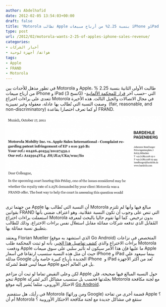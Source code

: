 ```yaml
---
author: Abdelhafid
date: 2012-02-05 13:54:03+00:00
draft: false
title: 'Motorola تطالب Apple بنسبة 2.25% من أرباح مبيعات iPhone وiPad '
type: post
url: /2012/02/motorola-wants-2-25-of-apples-iphone-sales-revenue/
categories:
- أخبار الشركات
- هواتف/ أجهزة لوحية
tags:
- Apple
- FRAND
- Motorola
---
```


في تطور مذهل للأحداث بين Motorola و Apple، طالبت الأولى الثانيةَ بنسبة 2.25 % من أرباح مبيعات iPhone و iPad (نسخ 3G) التي -حسب آخر [قرار للمحكمة الألمانية](http://fosspatents.blogspot.com/2012/02/motorola-is-suing-official-german-apple.html)- تتعدى على براءات اختراع Motorola في مجال الاتصالات والجيل الثالث. هذه الأخيرة وصفت النسبة التي تُطالب بها عادلة، معقولة وغير تمييزية  (fair, reasonable, and non-discriminatory) أو كما تعرف اختصارا بقاعدة FRAND.




[![](motorola_apple_frand_demand.png)
](motorola_apple_frand_demand.png)




من جهتما ترى Apple أن النسبة التي تُطالب بها Motorola مبالغ فيها وأنها لم تلتزم بقوانين FRAND التي تنص على وجوب أن تكون النسبة عقلانية، وهو اعتراف ضمني بأنها استعملت براءات اختراع Motorola بدون ترخيص. كما أنها تقوم حاليا بالبحث لمعرفة المُقابل الذي تدفعه شركات مماثلة مقابل استغلال نفس براءات الاختراع، وذلك لتُطالب بتطبيق نسبة مماثلة بها.




ويعتقد Florian Mueller (الذي استشهد به موقع Go Android) المتخصص في نزاعات براءات الاختراع والذي [كشف تفاصيل هذا الخبر](http://fosspatents.blogspot.com/2012/02/motorola-wants-225-of-apples-sales-in.html)، بأنه لو ثبتت المحكمة طلب Motorola  ودفعت Apple ما عليها فإن هذا الأمر سيكون له تأثير سلبي على سوق مبيعات Apple حيث أن مثل هذه النسبة ستسبب ارتفاعا في أسعار iPhone و iPad بينما سيعود على مدللة Google الجديدة بأرباح كبيرة خاصة وأن iPhone  و iPad تُعد من أكثر الأجهزة مبيعا ليس فقط لشركة Apple بل في العالم أجمع.




لكن وعلى النقيض تماما لو ثبت أن مزاعم Apple حول النسبة المبالغ فيها صحيحة، فلن تنجو Apple بجلدتها فحسب بل ستسبب مشاكل أكبر لشركة Motorola مع لجنة مكافحة الاحتكار الأوروبي، مثلما يُشير إليه موقع [Go Android](http://www.goandroid.co.in/2012/02/motorola-asks-for-225-of-apple-iphone.html.).




 في رأيك، هل ستقضم Motorola (ومن ورائها Google) قضمة أخرى من تفاحة Apple ؟ أم أن Motorola ستقع في مشاكل جديدة مع لجنة مكافحة الاحتكار الأوروبية ؟
